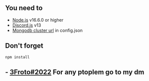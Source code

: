 
## You need to  

- [Node.js](https://nodejs.org/en/) v16.6.0 or higher
- [Discord.js](https://discord.js.org) v13
- [Mongodb cluster url](https://www.mongodb.com/) in config.json

## Don't forget 
```npm
npm install 
```



## - [3Froto#2022](https://discord.com/users/785279311196061716) For any ptoplem go to my dm
